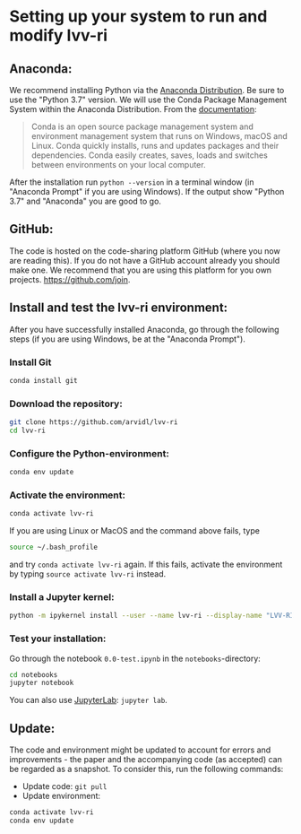# Setting up your system to run and modify lvv-ri

## Anaconda:
We recommend installing Python via the [Anaconda Distribution](https://www.anaconda.com/download). Be sure to use the "Python 3.7" version. We will use the Conda Package Management System within the Anaconda Distribution. From the [documentation](https://conda.io/docs):
> Conda is an open source package management system and environment management system that runs on Windows, macOS and Linux. Conda quickly installs, runs and updates packages and their dependencies. Conda easily creates, saves, loads and switches between environments on your local computer.

After the installation run `python --version` in a terminal window (in "Anaconda Prompt" if you are using Windows). If the output show "Python 3.7" and "Anaconda" you are good to go.

## GitHub:
The code is hosted on the code-sharing platform GitHub (where you now are reading this). If you do not have a GitHub account already you should make one. We recommend that you are using this platform for you own projects. https://github.com/join.


## Install and test the lvv-ri environment:

After you have successfully installed Anaconda, go through the following steps (if you are using Windows, be at the "Anaconda Prompt").

### Install Git
```bash
conda install git
```
### Download the repository:
```bash
git clone https://github.com/arvidl/lvv-ri
cd lvv-ri
```
### Configure the Python-environment:
```bash
conda env update
```

### Activate the environment:
```bash
conda activate lvv-ri
```
If you are using Linux or MacOS and the command above fails, type
```bash
source ~/.bash_profile
```
and try `conda activate lvv-ri` again. If this fails, activate the environment by typing `source activate lvv-ri` instead.

### Install a Jupyter kernel:
```bash
python -m ipykernel install --user --name lvv-ri --display-name "LVV-RI"
```

### Test your installation:
Go through the notebook `0.0-test.ipynb` in the `notebooks`-directory:
```bash
cd notebooks
jupyter notebook
```
You can also use [JupyterLab](https://github.com/jupyterlab/jupyterlab): `jupyter lab`.

## Update:
The code and environment might be updated to account for errors and improvements - the paper and the accompanying code (as accepted) can be regarded as a snapshot. To consider this, run the following commands:
* Update code: `git pull`
* Update environment:
```bash
conda activate lvv-ri
conda env update
```
